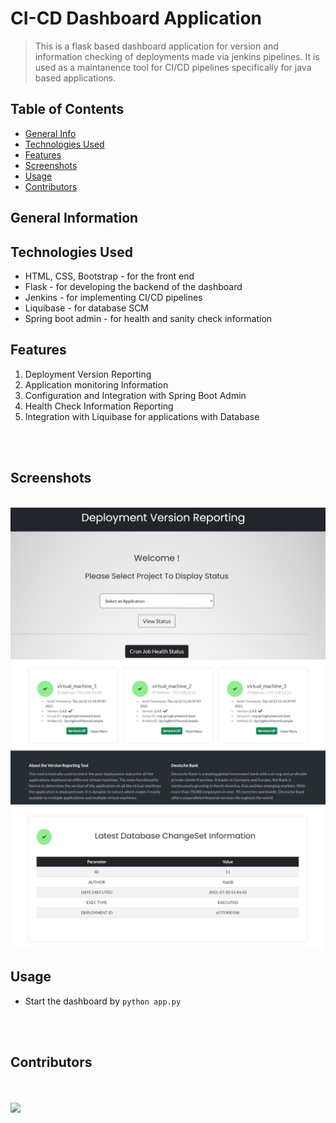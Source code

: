 # CI-CD Dashboard Application

> This is a flask based dashboard application for version and information checking of deployments made via jenkins pipelines. It is used as a maintanence tool for CI/CD pipelines specifically for java based applications. 

## Table of Contents
* [General Info](#general-information)
* [Technologies Used](#technologies-used)
* [Features](#features)
* [Screenshots](#screenshots)
* [Usage](#usage)
* [Contributors](#contributors)


## General Information



## Technologies Used
- HTML, CSS, Bootstrap - for the front end
- Flask - for developing the backend of the dashboard
- Jenkins - for implementing CI/CD pipelines
- Liquibase - for database SCM
- Spring boot admin - for health and sanity check information


## Features
1. Deployment Version Reporting 
2. Application monitoring Information
3. Configuration and Integration with Spring Boot Admin
4. Health Check Information Reporting
5. Integration with Liquibase for applications with Database

<br>
<br>

## Screenshots

<br>
<img src="./Screenshots/Screenshot1.jpeg">
<br>
<img src="./Screenshots/Screenshot2.jpeg">
<br>
<img src="./Screenshots/Screenshot3.jpeg">


## Usage
- Start the dashboard by `python app.py` 

<br>
<br>

## Contributors 
<br>
<br>

<a href="https://github.com/tejaspradhan/CI-CD-Dashboard-Application/graphs/contributors">
  <img src="https://contrib.rocks/image?repo=tejaspradhan/CI-CD-Dashboard-Application"/>
</a>
<br>

